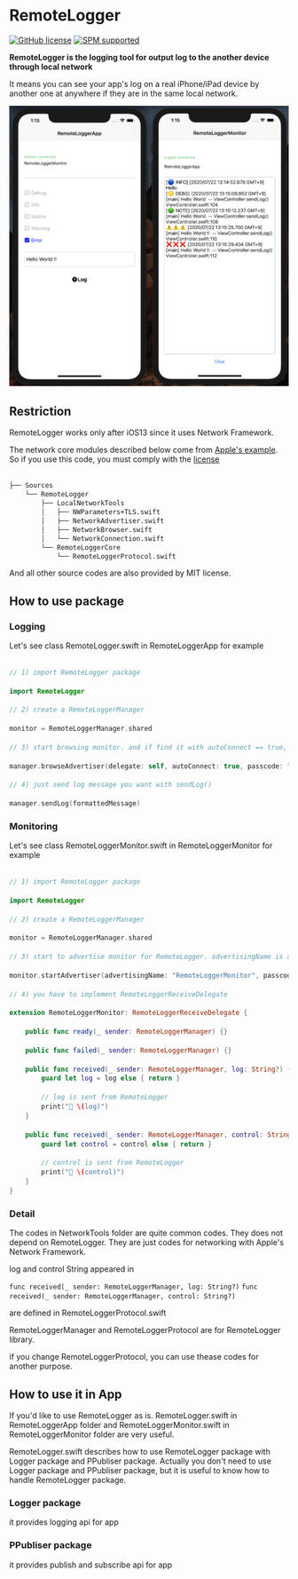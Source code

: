 # RemoteLogger

 [![GitHub license](https://img.shields.io/badge/license-MIT-lightgrey.svg)](https://raw.githubusercontent.com/Carthage/Carthage/master/LICENSE.md) [![SPM supported](https://img.shields.io/badge/SPM-supported-DE5C43.svg?style=flat)](https://swift.org/package-manager)

**RemoteLogger is the logging tool for output log to the another device through local network**

It means you can see your app's log on a real iPhone/iPad device by another one at anywhere if they are in the same local network.


![capmovie1](./cap0.jpg)



## Restriction

RemoteLogger works only after iOS13 since it uses Network Framework.

The network core modules described below come from [Apple's example](https://developer.apple.com/documentation/network/building_a_custom_peer-to-peer_protocol). So if you use this code, you must comply with the [license](./LICENSE.txt)

```

├── Sources
    └── RemoteLogger
        ├── LocalNetworkTools
        │   ├── NWParameters+TLS.swift
        │   ├── NetworkAdvertiser.swift
        │   ├── NetworkBrowser.swift
        │   └── NetworkConnection.swift
        └── RemoteLoggerCore
            └── RemoteLoggerProtocol.swift
```

And all other source codes are also provided by MIT license.


## How to use package

### Logging

Let's see class RemoteLogger.swift in RemoteLoggerApp for example

```swift

// 1) import RemoteLogger package

import RemoteLogger

// 2) create a RemoteLoggerManager

monitor = RemoteLoggerManager.shared

// 3) start browsing monitor. and if find it with autoConnect == true, RemoteLoggerManager automatically connect it

manager.browseAdvertiser(delegate: self, autoConnect: true, passcode: "PASSCODE", receiveDelegate: nil)

// 4) just send log message you want with sendLog()

manager.sendLog(formattedMessage)

```

### Monitoring

Let's see class RemoteLoggerMonitor.swift in RemoteLoggerMonitor for example

```swift

// 1) import RemoteLogger package

import RemoteLogger

// 2) create a RemoteLoggerManager

monitor = RemoteLoggerManager.shared

// 3) start to advertise monitor for RemoteLogger. advertisingName is anything ok, passcode needs to be same as RemoteLogger's one

monitor.startAdvertiser(advertisingName: "RemoteLoggerMonitor", passcode: "PASSCODE", receiveDelegate: self)

// 4) you have to implement RemoteLoggerReceiveDelegate

extension RemoteLoggerMonitor: RemoteLoggerReceiveDelegate {

    public func ready(_ sender: RemoteLoggerManager) {}

    public func failed(_ sender: RemoteLoggerManager) {}

    public func received(_ sender: RemoteLoggerManager, log: String?) {
        guard let log = log else { return }

        // log is sent from RemoteLogger
        print("🍎 \(log)")
    }

    public func received(_ sender: RemoteLoggerManager, control: String?) {
        guard let control = control else { return }

        // control is sent from RemoteLogger
        print("🍏 \(control)")
    }
}

```

### Detail

The codes in NetworkTools folder are quite common codes. They does not depend on RemoteLogger. They are just codes for networking with Apple's Network Framework.

log and control String appeared in

`func received(_ sender: RemoteLoggerManager, log: String?)`
`func received(_ sender: RemoteLoggerManager, control: String?)`

are defined in RemoteLoggerProtocol.swift

RemoteLoggerManager and RemoteLoggerProtocol are for RemoteLogger library.

if you change RemoteLoggerProtocol, you can use thease codes for another purpose.


## How to use it in App

If you'd like to use RemoteLogger as is.
RemoteLogger.swift in RemoteLoggerApp folder and RemoteLoggerMonitor.swift in RemoteLoggerMonitor folder are very useful.

RemoteLogger.swift describes how to use RemoteLogger package with Logger package and PPubliser package. 
Actually you don't need to use Logger package and PPubliser package, but it is useful to know how to handle RemoteLogger package.

### Logger package

it provides logging api for app

### PPubliser package

it provides publish and subscribe api for app
